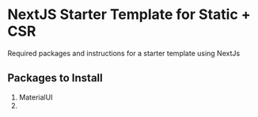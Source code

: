 # NextJS Starter Template for Static + CSR

Required packages and instructions for a starter template using NextJs

## Packages to Install

1. MaterialUI
1.
